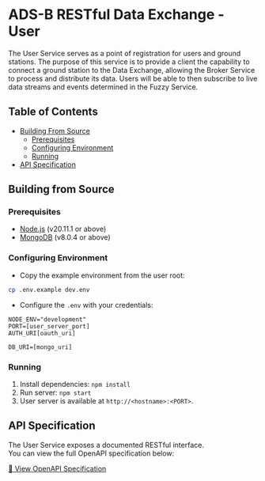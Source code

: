 # ADS-B RESTful Data Exchange - User

The User Service serves as a point of registration for users and ground stations. The purpose of this service  is to provide a client the capability to connect a ground station to the Data Exchange, allowing the Broker Service to process and distribute its data. Users will be able to then subscribe to live data streams and events determined in the Fuzzy Service.

## Table of Contents

<!--toc:start-->

- [Building From Source](#building-from-source)
  - [Prerequisites](#prerequisites)
  - [Configuring Environment](#configuring-environment)
  - [Running](#running)
- [API Specification](#api-specification)

<!--toc:end-->

<!-- BUILDING FROM SOURCE -->

## Building from Source

### Prerequisites

- [Node.js](https://nodejs.org/en/download/) (v20.11.1 or above)
- [MongoDB](https://www.mongodb.com/try/download/community) (v8.0.4 or above)

### Configuring Environment

- Copy the example environment from the user root:

```bash
cp .env.example dev.env
```

- Configure the `.env` with your credentials:

```.env
NODE_ENV="development"
PORT=[user_server_port]
AUTH_URI[oauth_uri]

DB_URI=[mongo_uri]
```

### Running

1. Install dependencies: `npm install`
1. Run server: `npm start`
1. User server is available at `http://<hostname>:<PORT>`.

<!-- API SPECIFICATION -->

## API Specification

The User Service exposes a documented RESTful interface.  
You can view the full OpenAPI specification below:

[📄 View OpenAPI Specification](./openapi.yaml)
